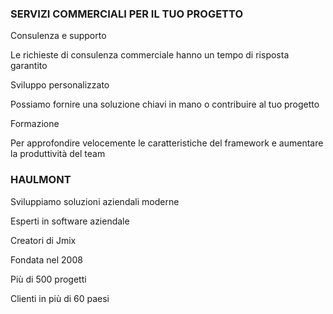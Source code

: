 
### SERVIZI COMMERCIALI PER IL TUO PROGETTO

Consulenza e supporto

Le richieste di consulenza commerciale hanno un tempo di risposta garantito

Sviluppo personalizzato

Possiamo fornire una soluzione chiavi in mano o contribuire al tuo progetto

Formazione

Per approfondire velocemente le caratteristiche del framework e aumentare la produttività del team

### HAULMONT

Sviluppiamo soluzioni aziendali moderne

Esperti in software aziendale

Creatori di Jmix

Fondata nel 2008

Più di 500 progetti

Clienti in più di 60 paesi